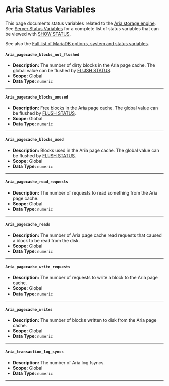 # Aria Status Variables

This page documents status variables related to the [Aria storage engine](/columns-storage-engines-and-plugins/storage-engines/aria/). See [Server Status Variables](/replication/optimization-and-tuning/system-variables/server-status-variables/) for a complete list of status variables that can be viewed with [SHOW STATUS](/sql-statements-structure/sql-statements/administrative-sql-statements/show/show-status/).

See also the [Full list of MariaDB options, system and status variables](/mariadb-administration/variables-and-modes/full-list-of-mariadb-options-system-and-status-variables/).

#### `Aria_pagecache_blocks_not_flushed`

- <strong>Description:</strong> The number of dirty blocks in the Aria page cache. The global value can be flushed by [FLUSH STATUS](/sql-statements-structure/sql-statements/administrative-sql-statements/flush-commands/flush/).
- <strong>Scope:</strong> Global
- <strong>Data Type:</strong> `numeric`

---

#### `Aria_pagecache_blocks_unused`

- <strong>Description:</strong> Free blocks in the Aria page cache. The global value can be flushed by [FLUSH STATUS](/sql-statements-structure/sql-statements/administrative-sql-statements/flush-commands/flush/).
- <strong>Scope:</strong> Global
- <strong>Data Type:</strong> `numeric`

---

#### `Aria_pagecache_blocks_used`

- <strong>Description:</strong> Blocks used in the Aria page cache. The global value can be flushed by [FLUSH STATUS](/sql-statements-structure/sql-statements/administrative-sql-statements/flush-commands/flush/).
- <strong>Scope:</strong> Global
- <strong>Data Type:</strong> `numeric`

---

#### `Aria_pagecache_read_requests`

- <strong>Description:</strong> The number of requests to read something from the Aria page cache.
- <strong>Scope:</strong> Global
- <strong>Data Type:</strong> `numeric`

---

#### `Aria_pagecache_reads`

- <strong>Description:</strong> The number of Aria page cache read requests that caused a block to be read from the disk.
- <strong>Scope:</strong> Global
- <strong>Data Type:</strong> `numeric`

---

#### `Aria_pagecache_write_requests`

- <strong>Description:</strong> The number of requests to write a block to the Aria page cache.
- <strong>Scope:</strong> Global
- <strong>Data Type:</strong> `numeric`

---

#### `Aria_pagecache_writes`

- <strong>Description:</strong> The number of blocks written to disk from the Aria page cache.
- <strong>Scope:</strong> Global
- <strong>Data Type:</strong> `numeric`

---

#### `Aria_transaction_log_syncs`

- <strong>Description:</strong> The number of Aria log fsyncs.
- <strong>Scope:</strong> Global
- <strong>Data Type:</strong> `numeric`

---